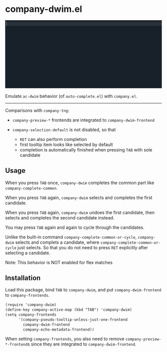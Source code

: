 # company-dwim.el

![screencast](./screencast.gif)

Emulate `ac-dwim` behavior (of `auto-complete.el`) with `company.el`.

----

Comparisons with `company-tng`:

- `company-preview-*` frontends are integrated to `company-dwim-frontend`

- `company-selection-default` is not disabled, so that
  - `RET` can also perform completion
  - first tooltip item looks like selected by default
  - completion is automatically finished when pressing `TAB` with sole candidate

## Usage

When you press `TAB` once, `company-dwim` completes the common part
like `company-complete-common`.

When you press `TAB` again, `company-dwim` selects and completes the
first candidate.

When you press `TAB` again, `company-dwim` undoes the first candidate,
then selects and completes the second candidate instead.

You may press `TAB` again and again to cycle through the candidates.

Unlike the built-in command `company-complete-common-or-cycle`,
`company-dwim` selects and complets a candidate, where
`company-complete-common-or-cycle` just selects. So that you do not
need to press `RET` explicitly after selecting a candidate.

Note: This behavior is NOT enabled for flex matches

## Installation

Load this package, bind `TAB` to `company-dwim`, and put
`company-dwim-frontend` to `company-frontends`.

``` emacs-lisp
(require 'company-dwim)
(define-key company-active-map (kbd "TAB") 'company-dwim)
(setq company-frontends
      '(company-pseudo-tooltip-unless-just-one-frontend
        company-dwim-frontend
        company-echo-metadata-frontend))
```

When setting `company-frontends`, you also need to remove
`company-preview-*-frontend`s since they are integrated to
`company-dwim-frontend`.
